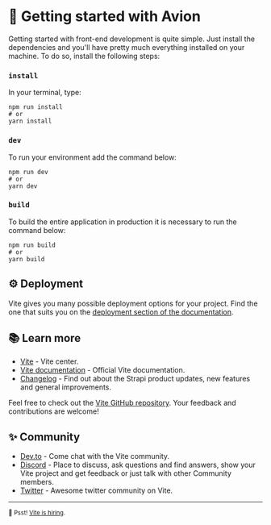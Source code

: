 # 🚀 Getting started with Avion

Getting started with front-end development is quite simple. Just install the dependencies and you'll have pretty much everything installed on your machine. To do so, install the following steps:
  
### `install`

In your terminal, type:

```
npm run install
# or
yarn install
```

### `dev`

To run your environment add the command below:

```
npm run dev
# or
yarn dev
```

### `build`

To build the entire application in production it is necessary to run the command below:

```
npm run build
# or
yarn build
```

## ⚙️ Deployment

Vite gives you many possible deployment options for your project. Find the one that suits you on the [deployment section of the documentation](https://vitejs.dev/guide/static-deploy.html).

## 📚 Learn more

- [Vite](https://vitejs.dev/) - Vite center.
- [Vite documentation](https://vitejs.dev/guide/) - Official Vite documentation.
- [Changelog](https://github.com/vitejs/vite/blob/main/packages/vite/CHANGELOG.md) - Find out about the Strapi product updates, new features and general improvements.


Feel free to check out the [Vite GitHub repository](https://github.com/vitejs/vite). Your feedback and contributions are welcome!

## ✨ Community

- [Dev.to](https://dev.to/t/vite) - Come chat with the Vite community.
- [Discord](https://discord.com/invite/aYVNktYeEB) - Place to discuss, ask questions and find answers, show your Vite project and get feedback or just talk with other Community members.
- [Twitter](https://twitter.com/vite_js) - Awesome twitter community on Vite.

---

<sub>🤫 Psst! [Vite is hiring](https://github.com/vitejs/vite/blob/main/CONTRIBUTING.md).</sub>
